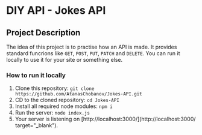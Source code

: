 # DIY API - Jokes API

## Project Description
The idea of this project is to practise how an API is made. It provides standard funcrions like `GET`, `POST`, `PUT`, `PATCH` and `DELETE`. You can run it locally to use it for your site or something else.

### How to run it locally
1. Clone this repository: `git clone https://github.com/AtanasChobanov/Jokes-API.git`
2. CD to the cloned repository: `cd Jokes-API`
3. Install all required node modules: `npm i`
4. Run the server: `node index.js`
5. Your server is listening on [http://localhost:3000/](http://localhost:3000/ target="_blank").